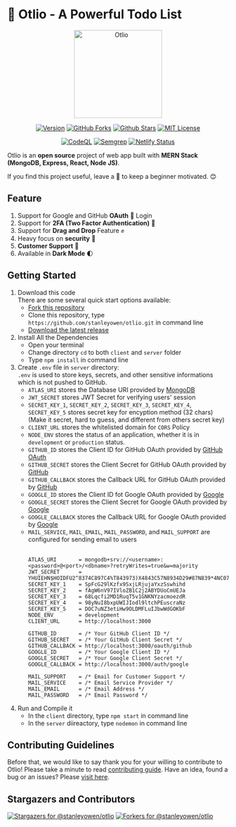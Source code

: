# 🚀 Otlio - A Powerful Todo List

<div align="center">
  <img height=200 src="https://user-images.githubusercontent.com/69080584/119517399-c6f10280-bda1-11eb-9af9-4bdc197dcd65.png" alt="Otlio" />

  [![Version](https://img.shields.io/github/package-json/v/stanleyowen/otlio/master?color=61dafb&label=version&logo=react&logoColor=white)](https://github.com/stanleyowen/otlio/releases)
  [![GitHub Forks](https://img.shields.io/github/forks/stanleyowen/otlio?color=61dafb)](https://github.com/stanleyowen/otlio/network)
  [![Github Stars](https://img.shields.io/github/stars/stanleyowen/otlio?color=61dafb)](https://github.com/stanleyowen/otlio/stargazers)
  [![MIT License](https://img.shields.io/github/license/stanleyowen/otlio?color=61dafb)](https://github.com/stanleyowen/otlio/blob/master/LICENSE)

  [![CodeQL](https://github.com/stanleyowen/otlio/actions/workflows/codeql-analysis.yml/badge.svg)](https://github.com/stanleyowen/otlio/actions/workflows/codeql-analysis.yml)
  [![Semgrep](https://github.com/stanleyowen/otlio/actions/workflows/semgrep.yml/badge.svg)](https://github.com/stanleyowen/otlio/actions/workflows/semgrep.yml)
  [![Netlify Status](https://api.netlify.com/api/v1/badges/593f0dc0-7cdb-40b2-8223-f4dd2acd0841/deploy-status)](https://app.netlify.com/sites/otlio/deploys)
</div>

Otlio is an **open source** project of web app built with **MERN Stack (MongoDB, Express, React, Node JS)**.

If you find this project useful, leave a 🌟 to keep a beginner motivated. 😊

## Feature
1. Support for Google and GitHub **OAuth** 🚀 Login
2. Support for **2FA (Two Factor Authentication)** 🔑
3. Support for **Drag and Drop** Feature ✊
3. Heavy focus on **security** 🔐
4. **Customer Support** 🙌
5. Available in **Dark Mode** 🌓

## Getting Started
1. Download this code<br/>
  There are some several quick start options available:
    - [Fork this repository](https://github.com/stanleyowen/otlio/fork)
    - Clone this repository, type `https://github.com/stanleyowen/otlio.git` in command line
    - [Download the latest release](https://github.com/stanleyowen/otlio/archive/v0.5.7.zip)
2. Install All the Dependencies
    - Open your terminal
    - Change directory `cd` to both `client` and `server` folder
    - Type `npm install` in command line
3. Create `.env` file in `server` directory:<br />
    `.env` is used to store keys, secrets, and other sensitive informations which is not pushed to GitHub. 
    - `ATLAS_URI` stores the Database URI provided by [MongoDB](https://www.mongodb.com/2)
    - `JWT_SECRET` stores JWT Secret for verifying users' session
    - `SECRET_KEY_1`, `SECRET_KEY_2`, `SECRET_KEY_3`, `SECRET_KEY_4`, `SECRET_KEY_5` stores secret key for encyption method (32 chars) (Make it secret, hard to guess, and different from others secret key)
    - `CLIENT_URL` stores the whitelisted domain for `CORS` Policy
    - `NODE_ENV` stores the status of an application, whether it is in `development` or `production` status.
    - `GITHUB_ID` stores the Client ID for GitHub OAuth provided by [GitHub OAuth](https://github.com/settings/applications/new)
    - `GITHUB_SECRET` stores the Client Secret for GitHub OAuth provided by [GitHub](https://github.com/settings/applications/new)
    - `GITHUB_CALLBACK` stores the Callback URL for GitHub OAuth provided by [GitHub](https://github.com/settings/applications/new)
    - `GOOGLE_ID` stores the Client ID fot Google OAuth provided by [Google](https://console.cloud.google.com/)
    - `GOOGLE_SECRET` stores the Client Secret for Google OAuth provided by [Google](https://console.cloud.google.com/)
    - `GOOGLE_CALLBACK` stores the Callback URL for Google OAuth provided by [Google](https://console.cloud.google.com/)
    - `MAIL_SERVICE`, `MAIL_EMAIL`, `MAIL_PASSWORD`, and `MAIL_SUPPORT` are configured for sending email to users<br /><br />
        ```
        ATLAS_URI       = mongodb+srv://<username>:<password>@<port>/<dbname>?retryWrites=true&w=majority
        JWT_SECRET      = YHUIEHN$HOIDFU2^8374C897C4%T843973)X4843C57N8934D29#87N839*4NC07489BC3
        SECRET_KEY_1    = SpFcG29lKzfx9SxjLRjujaYxzSswhihd
        SECRET_KEY_2    = fAgW6nV97IVloZB1C2j2ABYDUoCmUEJa
        SECRET_KEY_3    = 68Lqcfi2MD1RuqT5v1GNKNYzacmoezdR
        SECRET_KEY_4    = 98yNuI8bxpUWIJIodl9ltchPEuscraNz
        SECRET_KEY_5    = DOC7uNZ3etiHw9OLDMFLuIJbwWdGOKbF
        NODE_ENV        = development
        CLIENT_URL      = http://localhost:3000

        GITHUB_ID       = /* Your GitHub Client ID */
        GITHUB_SECRET   = /* Your GitHub Client Secret */
        GITHUB_CALLBACK = http://localhost:3000/oauth/github
        GOOGLE_ID       = /* Your Google Client ID */
        GOOGLE_SECRET   = /* Your Google Client Secret */
        GOOGLE_CALLBACK = http://localhost:3000/auth/google

        MAIL_SUPPORT    = /* Email for Customer Support */
        MAIL_SERVICE    = /* Email Service Provider */
        MAIL_EMAIL      = /* Email Address */
        MAIL_PASSWORD   = /* Email Password */
        ```
  4. Run and Compile it
      - In the `client` directory, type `npm start` in command line
      - In the `server` diireactory, type `nodemon` in command line

## Contributing Guidelines
  Before that, we would like to say thank you for your willing to contribute to Otlio! Please take a minute to read [contributing guide](CONTRIBUTING.md#contributing). Have an idea, found a bug or an issues? Please [visit here](https://github.com/stanleyowen/otlio/issues/new/choose).

## Stargazers and Contributors
  [![Stargazers for @stanleyowen/otlio](https://reporoster.com/stars/stanleyowen/otlio)](https://github.com/stanleyowen/otlio/stargazers)
  [![Forkers for @stanleyowen/otlio](https://reporoster.com/forks/stanleyowen/otlio)](https://github.com/stanleyowen/otlio/network/members)